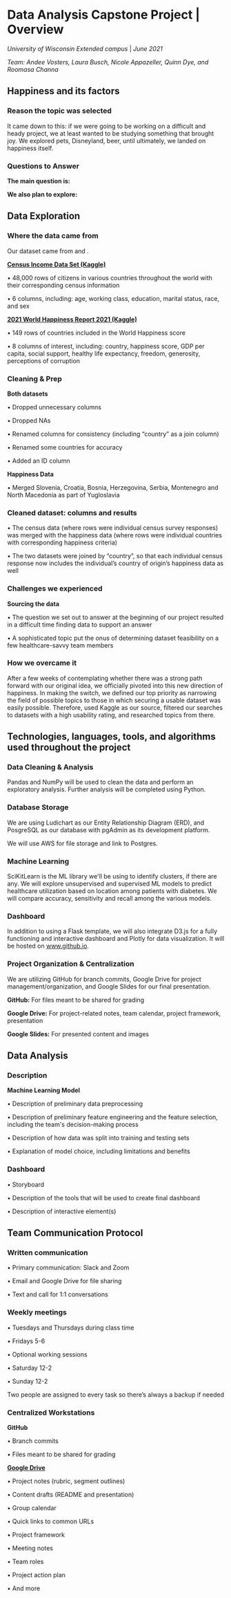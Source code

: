 # Data Analysis Capstone Project | Overview

*University of Wisconsin Extended campus* | *June 2021*

*Team: Andee Vosters, Laura Busch, Nicole Appazeller, Quinn Dye, and Roomasa Channa*


## Happiness and its factors
### Reason the topic was selected
It came down to this: if we were going to be working on a difficult and heady project, we at least wanted to be studying something that brought joy. We explored pets, Disneyland, beer, until ultimately, we landed on happiness itself. 

### Questions to Answer
**The main question is:**

**We also plan to explore:**

## Data Exploration
### Where the data came from
Our dataset came from  and .

**[Census Income Data Set (Kaggle)](https://www.kaggle.com/vivamoto/us-adult-income-update)**

•	48,000 rows of citizens in various countries throughout the world with their corresponding census information

•	6 columns, including: age, working class, education, marital status, race, and sex

**[2021 World Happiness Report 2021 (Kaggle)](https://www.kaggle.com/ajaypalsinghlo/world-happiness-report-2021?select=world-happiness-report-2021.csv)**

  •	149 rows of countries included in the World Happiness score

  •	8 columns of interest, including: country, happiness score, GDP per capita, social support, healthy life expectancy, freedom, generosity, perceptions of corruption

### Cleaning & Prep
**Both datasets**

•	Dropped unnecessary columns

•	Dropped NAs

•	Renamed columns for consistency (including “country” as a join column) 

•	Renamed some countries for accuracy

•	Added an ID column

**Happiness Data**

•	Merged Slovenia, Croatia, Bosnia, Herzegovina, Serbia, Montenegro and North Macedonia as part of Yugloslavia 


### Cleaned dataset: columns and results

•	The census data (where rows were individual census survey responses) was merged with the happiness data (where rows were individual countries with corresponding happiness criteria)

•	The two datasets were joined by “country”, so that each individual census response now includes the individual’s country of origin’s happiness data as well


### Challenges we experienced 

**Sourcing the data**

•	The question we set out to answer at the beginning of our project resulted in a difficult time finding data to support an answer

•	A sophisticated topic put the onus of determining dataset feasibility on a few healthcare-savvy team members 


### How we overcame it

After a few weeks of contemplating whether there was a strong path forward with our original idea, we officially pivoted into this new direction of happiness. In making the switch, we defined our top priority as narrowing the field of possible topics to those in which securing a usable dataset was easily possible. Therefore, used Kaggle as our source, filtered our searches to datasets with a high usability rating, and researched topics from there. 

## Technologies, languages, tools, and algorithms used throughout the project

### Data Cleaning & Analysis

Pandas and NumPy will be used to clean the data and perform an exploratory analysis. Further analysis will be completed using Python. 

### Database Storage

We are using Ludichart as our Entity Relationship Diagram (ERD), and PosgreSQL as our database with pgAdmin as its development platform.

We will use AWS for file storage and link to Postgres.


### Machine Learning

SciKitLearn is the ML library we'll be using to identify clusters, if there are any. We will explore unsupervised and supervised ML models to predict healthcare utilization based on location among patients with diabetes.
We will compare accuracy, sensitivity and recall among the various models.


### Dashboard

In addition to using a Flask template, we will also integrate D3.js for a fully functioning and interactive dashboard and Plotly for data visualization. It will be hosted on www.github.io.


### Project Organization & Centralization

We are utilizing GitHub for branch commits, Google Drive for project management/organization, and Google Slides for our final presentation.

**GitHub:** For files meant to be shared for grading

**Google Drive:** For project-related notes, team calendar, project framework, presentation

**Google Slides:** For presented content and images



## Data Analysis

### Description 

**Machine Learning Model**

•	Description of preliminary data preprocessing

•	Description of preliminary feature engineering and the feature selection, including the team's decision-making process

•	Description of how data was split into training and testing sets

•	Explanation of model choice, including limitations and benefits


### Dashboard

•	Storyboard

•	Description of the tools that will be used to create final dashboard

•	Description of interactive element(s)



## Team Communication Protocol

### Written communication

•	Primary communication: Slack and Zoom

  •	Email and Google Drive for file sharing

  •	Text and call for 1:1 conversations 

### Weekly meetings
  •	Tuesdays and Thursdays during class time

  •	Fridays 5-6

  •	Optional working sessions

  •	Saturday 12-2

  •	Sunday 12-2


Two people are assigned to every task so there’s always a backup if needed

### Centralized Workstations 

**GitHub**

•	Branch commits

•	Files meant to be shared for grading


**[Google Drive](https://drive.google.com/drive/folders/1ci2g5awmi_oDDOzcnVMddi_WlXHKb_QK?usp=sharing)**

  •	Project notes (rubric, segment outlines)

  •	Content drafts (README and presentation)

  •	Group calendar 

  •	Quick links to common URLs

  •	Project framework

  •	Meeting notes

  •	Team roles

  •	Project action plan

  •	And more
